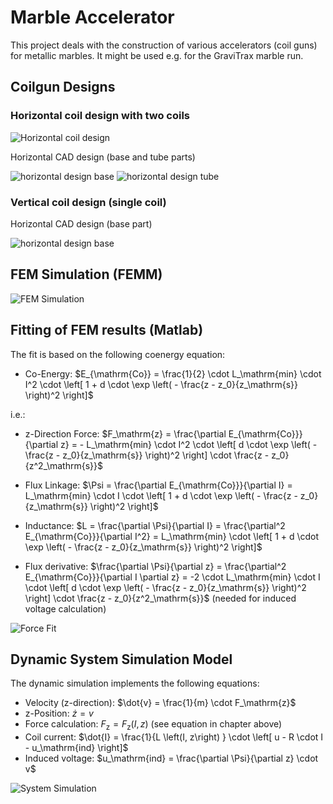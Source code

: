 # Marble Accelerator
This project deals with the construction of various accelerators (coil guns) for metallic marbles. It might be used e.g. for the GraviTrax marble run.

## Coilgun Designs

### Horizontal coil design with two coils
![Horizontal coil design](img/coilgun_horizontal.jpg)

Horizontal CAD design (base and tube parts)

![horizontal design base](img/horizontal_base.png) ![horizontal design tube](img/horizontal_tube.png)

### Vertical coil design (single coil)

Horizontal CAD design (base part)

![horizontal design base](img/vertical_base.png)

## FEM Simulation (FEMM)

![FEM Simulation](img/FEMM_example.png)


## Fitting of FEM results (Matlab)

The fit is based on the following coenergy equation:

- Co-Energy: $E_{\mathrm{Co}} = \frac{1}{2} \cdot L_\mathrm{min} \cdot I^2 \cdot \left[ 1 + d \cdot \exp \left( - \frac{z - z_0}{z_\mathrm{s}} \right)^2 \right]$

i.e.:

- z-Direction Force: $F_\mathrm{z} = \frac{\partial E_{\mathrm{Co}}}{\partial z} = - L_\mathrm{min} \cdot I^2 \cdot \left[ d \cdot \exp \left( - \frac{z - z_0}{z_\mathrm{s}} \right)^2 \right] \cdot \frac{z - z_0}{z^2_\mathrm{s}}$

- Flux Linkage: $\Psi = \frac{\partial E_{\mathrm{Co}}}{\partial I} = L_\mathrm{min} \cdot I \cdot \left[ 1 + d \cdot \exp \left( - \frac{z - z_0}{z_\mathrm{s}} \right)^2 \right]$

- Inductance: $L = \frac{\partial \Psi}{\partial I} = \frac{\partial^2 E_{\mathrm{Co}}}{\partial I^2} = L_\mathrm{min} \cdot \left[ 1 + d \cdot \exp \left( - \frac{z - z_0}{z_\mathrm{s}} \right)^2 \right]$

- Flux derivative: $\frac{\partial \Psi}{\partial z} = \frac{\partial^2 E_{\mathrm{Co}}}{\partial I \partial z} = -2 \cdot L_\mathrm{min} \cdot I \cdot \left[ d \cdot \exp \left( - \frac{z - z_0}{z_\mathrm{s}} \right)^2 \right] \cdot \frac{z - z_0}{z^2_\mathrm{s}}$ (needed for induced voltage calculation)



![Force Fit](img/force_fitting.png)

## Dynamic System Simulation Model

The dynamic simulation implements the following equations:

- Velocity (z-direction): $\dot{v} = \frac{1}{m} \cdot F_\mathrm{z}$
- z-Position: $\dot{z} = v$
- Force calculation: $F_\mathrm{z} = F_\mathrm{z}\left(I, z\right)$ (see equation in chapter above)
- Coil current: $\dot{I} = \frac{1}{L \left(I, z\right) } \cdot \left[ u - R \cdot I - u_\mathrm{ind} \right]$
- Induced voltage: $u_\mathrm{ind} = \frac{\partial \Psi}{\partial z} \cdot v$


![System Simulation](img/simulink_model.png)
